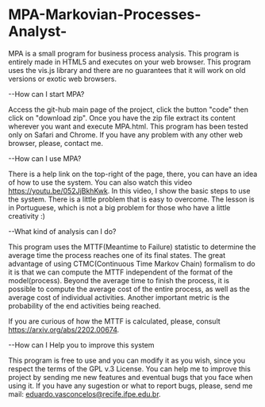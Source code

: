 # MPA-Markovian-Processes-Analyst-

MPA is a small program for business process analysis. This program is entirely made in HTML5 and executes on your web browser. 
This program uses the vis.js library and there are no guarantees that it will work on old versions or exotic web browsers.

--How can I start MPA?

Access the git-hub main page of the project, click the button "code" then click on "download zip". Once you have the zip file
extract its content wherever you want and execute MPA.html. This program has been tested only on Safari and Chrome. If you have any
problem with any other web browser, please, contact me.

--How can I use MPA?

There is a help link on the top-right of the page, there, you can have an idea of how to use the system. You can also watch
this video https://youtu.be/052JjBkhKwk. In this video, I show the basic steps to use the system. There is a little problem that is easy
to overcome. The lesson is in Portuguese, which is not a big problem for those who have a little creativity :)

--What kind of analysis can I do?

This program uses the MTTF(Meantime to Failure) statistic to determine the average time the process reaches one of its final
states. The great advantage of using CTMC(Continuous Time Markov Chain) formalism to do it is that we can compute the MTTF
independent of the format of the model(process). Beyond the average time to finish the process, it is possible to compute
the average cost of the entire process, as well as the average cost of individual activities. Another important metric 
is the probability of the end activities being reached.

If you are curious of how the MTTF is calculated, please, consult https://arxiv.org/abs/2202.00674.

--How can I Help you to improve this system

This program is free to use and you can modify it as you wish, since you respect the terms of the GPL v.3 License.
You can help me to improve this project by sending me new features and eventual bugs that you face when using it. 
If you have any sugestion or what to report bugs, please, send me mail: eduardo.vasconcelos@recife.ifpe.edu.br.
